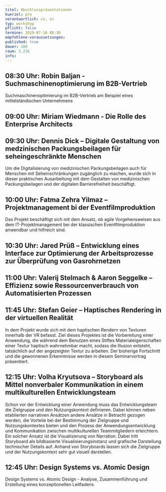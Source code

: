 ```yaml
---
titel: Abschlusspräsentationen
kuerzel: pre
verantwortlich: cn, vs
typ: workshop
pflicht: false
termine: 2019-07-16 08:30
empfohlene-voraussetzungen: 
published: true
dauer: 180
raum: 3.216
info: 
---
```


## 08:30 Uhr: Robin Baljan - Suchmaschinenoptimierung im B2B-Vertrieb
Suchmaschinenoptimierung im B2B-Vertrieb am Beispiel eines mittelständischen Unternehmens

## 09:00 Uhr: Miriam Wiedmann - Die Rolle des Enterprise Architects

## 09:30 Uhr: Dennis Dick – Digitale Gestaltung von medzinischen Packungsbeilagen für seheingeschränkte Menschen
Um die Digitalisierung von medizinischen Packungsbeilagen auch für Menschen mit Seheinschränkungen zugänglich zu machen, wurde sich in dieser praktischen Ausarbeitung mit dem Gestalten von medizinischen Packungsbeilagen und der digitalen Barrierefreiheit beschäftigt.

## 10:00 Uhr: Fatma Zehra Yilmaz – Projektmanagement bi der Eventfilmproduktion
Das Projekt beschäftigt sich mit dem Ansatz, ob agile Vorgehensweisen aus dem IT-Projektmanagement bei der klassischen Eventfilmproduktion anwendbar und hilfreich sind.

## 10:30 Uhr: Jared Prüß – Entwicklung eines Interface zur Optimierung der Arbeitsprozesse zur Überprüfung von Gasrohrnetzen

## 11:00 Uhr: Valerij Stelmach & Aaron Seggelke – Effizienz sowie Ressourcenverbrauch von Automatisierten Prozessen

## 11:45 Uhr: Stefan Geier – Haptisches Rendering in der virtuellen Realität
In dem Projekt wurde sich mit dem haptischen Rendern von Texturen innerhalb der VR befasst. Ziel dieses Projektes ist die Vorbereitung einer Anwendung, die während dem Benutzen eines Stiftes Materialeigenschaften einer Textur haptisch wahrnehmbar macht, sodass die Illusion entsteht, tatsächlich auf der angezeigten Textur zu arbeiten. Der bisherige Fortschritt und die gewonnenen Erkenntnisse werden in diesem Seminarvortrag präsentiert.

## 12:15 Uhr: Volha Kryutsova – Storyboard als Mittel nonverbaler Kommunikation in einem multikulturellen Entwicklungsteam
Schon vor der Entwicklung einer Anwendung muss das Entwicklungsteam die Zielgruppe und den Nutzungskontext definieren. Dabei können neben etablierten narrativen Ansätzen andere Ansätze in Betracht gezogen werden, die Vorteile bei der Bestimmung der Zielgruppe und Nutzungskontextes bieten und den Prozess der Anwendungsentwicklung und Kommunikation zwischen multikulturellen Teammitgliedern erleichtern.
Ein solcher Ansatz ist die Visualisierung von Narration. Dabei tritt Storyboard als bildbasierte Visualisierungsinstanz und grafische Darstellung technischer Details auf. Anhand von Storyboards lassen sich die Zielgruppe und der Nutzungskontext sehr gut visuell darstellen.

## 12:45 Uhr: Design Systems vs. Atomic Design
Design Systems vs. Atomic Design - Analyse, Zusammenführung und Erstellung eines konzeptionellen Leitfadens
